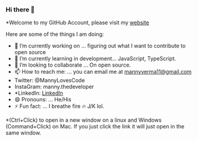 ### Hi there 👋

*Welcome to my GitHub Account, please visit my <a href="http://mverma45.github.io/portfolio/">website</a>

Here are some of the things I am doing:

- 🔭 I’m currently working on ... figuring out what I want to contribute to open source
- 🌱 I’m currently learning in development... JavaScript, TypeScript.
- 👯 I’m looking to collaborate ... On open source.
- 📫 How to reach me: ... you can email me at mannyverma11@gmail.com 
- Twitter: @MannyLovesCode
- InstaGram: manny.thedeveloper
- *LinkedIn: <a href="https://www.linkedin.com/in/manendar-verma-1910a84a/">LinkedIn</a>
- 😄 Pronouns: ... He/His
- ⚡ Fun fact: ... I breathe fire :fire: J/K lol.

*(Ctrl+Click) to open in a new window on a linux and Windows (Command+Click) on Mac. If you just click the link it will just open in the same window.
